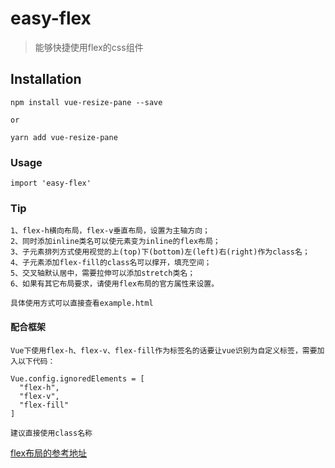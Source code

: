 # easy-flex

> 能够快捷使用flex的css组件

## Installation
```
npm install vue-resize-pane --save

or

yarn add vue-resize-pane
```

### Usage
```
import 'easy-flex'
```

### Tip
```
1、flex-h横向布局，flex-v垂直布局，设置为主轴方向；
2、同时添加inline类名可以使元素变为inline的flex布局；
3、子元素排列方式使用视觉的上(top)下(bottom)左(left)右(right)作为class名；
4、子元素添加flex-fill的class名可以撑开，填充空间；
5、交叉轴默认居中，需要拉伸可以添加stretch类名；
6、如果有其它布局要求，请使用flex布局的官方属性来设置。

具体使用方式可以直接查看example.html
```

#### 配合框架
```
Vue下使用flex-h、flex-v、flex-fill作为标签名的话要让vue识别为自定义标签，需要加入以下代码：

Vue.config.ignoredElements = [
  "flex-h",
  "flex-v",
  "flex-fill"
]

建议直接使用class名称
```

[flex布局的参考地址](http://www.ruanyifeng.com/blog/2015/07/flex-grammar.html)